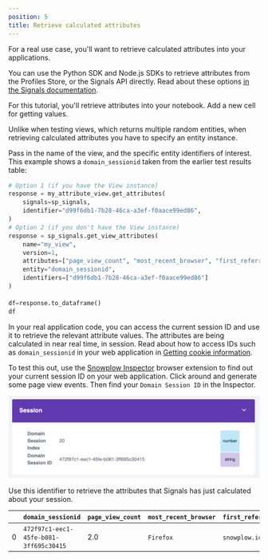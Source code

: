 ```yaml
---
position: 5
title: Retrieve calculated attributes
---
```


For a real use case, you'll want to retrieve calculated attributes into your applications.

You can use the Python SDK and Node.js SDKs to retrieve attributes from the Profiles Store, or the Signals API directly. Read about these options [in the Signals documentation](/docs/signals/retrieval/).

For this tutorial, you'll retrieve attributes into your notebook. Add a new cell for getting values.

Unlike when testing views, which returns multiple random entities, when retrieving calculated attributes you have to specify an entity instance.

Pass in the name of the view, and the specific entity identifiers of interest. This example shows a `domain_sessionid` taken from the earlier test results table:

```python
# Option 1 (if you have the View instance)
response = my_attribute_view.get_attributes(
    signals=sp_signals,
    identifier="d99f6db1-7b28-46ca-a3ef-f0aace99ed86",
)
# Option 2 (if you don't have the View instance)
response = sp_signals.get_view_attributes(
    name="my_view",
    version=1,
    attributes=["page_view_count", "most_recent_browser", "first_referrer"],
    entity="domain_sessionid",
    identifiers=["d99f6db1-7b28-46ca-a3ef-f0aace99ed86"]
)

df=response.to_dataframe()
df
```

In your real application code, you can access the current session ID and use it to retrieve the relevant attribute values. The attributes are being calculated in near real time, in session. Read about how to access IDs such as `domain_sessionid` in your web application in [Getting cookie information](/docs/sources/trackers/web-trackers/cookies-and-local-storage/getting-cookie-values/#getdomainuserid).

To test this out, use the [Snowplow Inspector](/docs/data-product-studio/data-quality/snowplow-inspector/) browser extension to find out your current session ID on your web application. Click around and generate some page view events. Then find your `Domain Session ID` in the Inspector.

![Screenshot showing the session ID in the Snowplow Inspector](./images/inspector-session.png)

Use this identifier to retrieve the attributes that Signals has just calculated about your session.

|     | `domain_sessionid`                     | `page_view_count` | `most_recent_browser` | `first_referrer` |
| --- | -------------------------------------- | ----------------- | --------------------- | ---------------- |
| 0   | `472f97c1-eec1-45fe-b081-3ff695c30415` | 2.0               | `Firefox`             | `snowplow.io`    |
